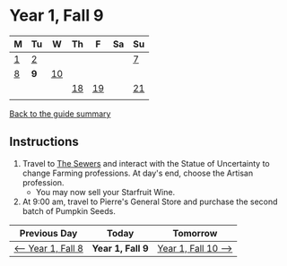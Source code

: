 # Year 1, Fall 9

| M                          | Tu                        | W                         | Th                        | F                         | Sa                        | Su                        |
| -------------------------- | ------------------------- | ------------------------- | ------------------------- |-------------------------- | ------------------------- | ------------------------- |
| [1](year-1-fall-1.md)      | [2](year-1-fall-2.md)     |                           |                           |                           |                           | [7](year-1-fall-7.md)     |
| [8](year-1-fall-8.md)      | **9**                     | [10](year-1-fall-10.md)   |                           |                           |                           |                           |
|                            |                           |                           | [18](year-1-fall-18.md)   | [19](year-1-fall-19.md)   |                           | [21](year-1-fall-14.md)   |
|                            |                           |                           |                           |                           |                           |                           |

[Back to the guide summary](readme.md)

## Instructions

1. Travel to [The Sewers](https://stardewvalleywiki.com/The_Sewers) and interact with the Statue of Uncertainty to change Farming professions. At day's end, choose the Artisan profession.
   - You may now sell your Starfruit Wine.
2. At 9:00 am, travel to Pierre's General Store and purchase the second batch of Pumpkin Seeds.

| Previous Day                                | Today                 | Tomorrow                                    |
| ------------------------------------------- | --------------------- | ------------------------------------------- |
| [⟵ Year 1, Fall 8](year-1-fall-8.md)       | **Year 1, Fall 9**    | [Year 1, Fall 10 ⟶](year-1-fall-10.md)     |
